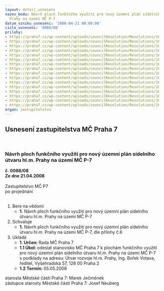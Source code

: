 ```yaml
---
layout: detail_usneseni
nazev_bodu: Návrh ploch funkčního využití pro nový územní plán sídelního útvaru hl.m.
  Prahy na území MČ P-7
datum_vzniku_usneseni: '2008-04-21 00:00:00'
cislo_usneseni: '0088/08'
prilohy:
- https://praha7.cz/wp-content/uploads/councilResolution/Resolutions/16325/2-08-upn_11.doc
- https://praha7.cz/wp-content/uploads/councilResolution/Resolutions/16325/2-08-zapis_prac_skup_upn_19_02_2008.doc
- https://praha7.cz/wp-content/uploads/councilResolution/Resolutions/16325/2-08-upn_22.doc
- https://praha7.cz/wp-content/uploads/councilResolution/Resolutions/16325/2-08-zapis_prac_skup_upn_04_03_2008.doc
- https://praha7.cz/wp-content/uploads/councilResolution/Resolutions/16325/2-08-upn_32.doc
- https://praha7.cz/wp-content/uploads/councilResolution/Resolutions/16325/2-08-zapis_prac_skup_upn_11_03_2008.doc
- https://praha7.cz/wp-content/uploads/councilResolution/Resolutions/16325/2-08-upn_42.doc
- https://praha7.cz/wp-content/uploads/councilResolution/Resolutions/16325/2-08-zapis_prac_skup_upn_20_03_2008.doc
- https://praha7.cz/wp-content/uploads/councilResolution/Resolutions/16325/2-08-upn_52.doc
- https://praha7.cz/wp-content/uploads/councilResolution/Resolutions/16325/2-08-upn_61.doc
- https://praha7.cz/wp-content/uploads/councilResolution/Resolutions/16325/2-08-upn_711.jpg
- https://praha7.cz/wp-content/uploads/councilResolution/Resolutions/16325/2-08-upn_81_novy.jpg
- https://praha7.cz/wp-content/uploads/councilResolution/Resolutions/16325/2-08-upn_91_novy.jpg
- https://praha7.cz/wp-content/uploads/councilResolution/Resolutions/16325/2-08-upn_10.jpg
- https://praha7.cz/wp-content/uploads/councilResolution/Resolutions/16325/2-08-upn_11.jpg
- https://praha7.cz/wp-content/uploads/councilResolution/Resolutions/16325/2-08-usneseni_novy_upn_1.doc
organ: zastupitelstvo
---
```

<div id="ucUsn_pList" class="usn">
	<span><h2>Usnesení zastupitelstva MČ Praha 7 </h2>
<br></span><div class="standBody">
<span><h3>Návrh ploch funkčního využití pro nový územní plán sídelního útvaru hl.m. Prahy na území MČ P-7</h3></span><div class="center">
		<strong>č. 0088/08</strong><br>
	</div>
<div class="center">
		<strong>Ze dne 21.04.2008</strong><br><br>
	</div>Zastupitelstvo MČ P7<br> po projednání<br><br><ol>
<li>Bere na vědomí<ul><li>
<strong>1.</strong> Návrh ploch funkčního využití pro nový územní plán sídelního útvaru hl.m. Prahy na území MČ P-7</li></ul>
</li>
<li>Schvaluje<ul><li>
<strong>1.</strong> Návrh ploch funkčního využití pro nový územní plán sídelního útvaru hl.m. Prahy na území MČ P-7, dle přílohy č.6</li></ul>
</li>
<li>Ukládá<ul>
<li>
<strong>1. Určen: </strong>Rada MČ Praha 7</li>
<li>
<strong>1.1 Úkol: </strong>odeslat stanovisko MČ Praha 7 k plochám funkčního využití pro nový územní plán sídelního útvaru hl.m. Prahy na území MČ P-7 s podklady na adresu: Útvar rozvoje hl.m. Prahy, Ing. Bořek Votava, ředitel, Vyšehradská 57, 128 00 Praha 2 </li>
<li>
<strong>1.2 Termín: </strong>05.05.2008</li>
</ul>
</li>
</ol>starosta Městské části Praha 7: Marek Ječmének<br>zástupce starosty Městské části Praha 7: Josef Neuberg
</div>
</div>